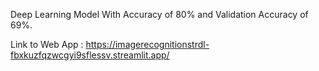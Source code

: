 Deep Learning Model With Accuracy of 80% and Validation Accuracy of 69%. 

Link to Web App : https://imagerecognitionstrdl-fbxkuzfqzwcgyi9sflessv.streamlit.app/
